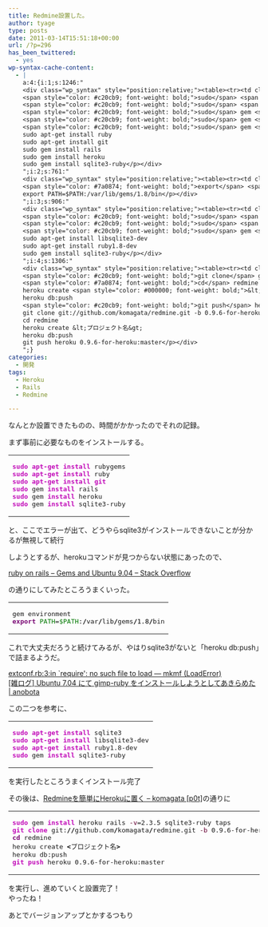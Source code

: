 ```yaml
---
title: Redmine設置した。
author: tyage
type: posts
date: 2011-03-14T15:51:18+00:00
url: /?p=296
has_been_twittered:
  - yes
wp-syntax-cache-content:
  - |
    a:4:{i:1;s:1246:"
    <div class="wp_syntax" style="position:relative;"><table><tr><td class="code"><pre class="bash" style="font-family:monospace;"><span style="color: #c20cb9; font-weight: bold;">sudo</span> <span style="color: #c20cb9; font-weight: bold;">apt-get install</span> rubygems
    <span style="color: #c20cb9; font-weight: bold;">sudo</span> <span style="color: #c20cb9; font-weight: bold;">apt-get install</span> ruby
    <span style="color: #c20cb9; font-weight: bold;">sudo</span> <span style="color: #c20cb9; font-weight: bold;">apt-get install</span> <span style="color: #c20cb9; font-weight: bold;">git</span>
    <span style="color: #c20cb9; font-weight: bold;">sudo</span> gem <span style="color: #c20cb9; font-weight: bold;">install</span> rails
    <span style="color: #c20cb9; font-weight: bold;">sudo</span> gem <span style="color: #c20cb9; font-weight: bold;">install</span> heroku
    <span style="color: #c20cb9; font-weight: bold;">sudo</span> gem <span style="color: #c20cb9; font-weight: bold;">install</span> sqlite3-ruby</pre></td></tr></table><p class="theCode" style="display:none;">sudo apt-get install rubygems
    sudo apt-get install ruby
    sudo apt-get install git
    sudo gem install rails
    sudo gem install heroku
    sudo gem install sqlite3-ruby</p></div>
    ";i:2;s:761:"
    <div class="wp_syntax" style="position:relative;"><table><tr><td class="code"><pre class="bash" style="font-family:monospace;">gem environment
    <span style="color: #7a0874; font-weight: bold;">export</span> <span style="color: #007800;">PATH</span>=<span style="color: #007800;">$PATH</span>:<span style="color: #000000; font-weight: bold;">/</span>var<span style="color: #000000; font-weight: bold;">/</span>lib<span style="color: #000000; font-weight: bold;">/</span>gems<span style="color: #000000; font-weight: bold;">/</span><span style="color: #000000;">1.8</span><span style="color: #000000; font-weight: bold;">/</span>bin</pre></td></tr></table><p class="theCode" style="display:none;">gem environment
    export PATH=$PATH:/var/lib/gems/1.8/bin</p></div>
    ";i:3;s:906:"
    <div class="wp_syntax" style="position:relative;"><table><tr><td class="code"><pre class="bash" style="font-family:monospace;"><span style="color: #c20cb9; font-weight: bold;">sudo</span> <span style="color: #c20cb9; font-weight: bold;">apt-get install</span> sqlite3
    <span style="color: #c20cb9; font-weight: bold;">sudo</span> <span style="color: #c20cb9; font-weight: bold;">apt-get install</span> libsqlite3-dev
    <span style="color: #c20cb9; font-weight: bold;">sudo</span> <span style="color: #c20cb9; font-weight: bold;">apt-get install</span> ruby1.8-dev
    <span style="color: #c20cb9; font-weight: bold;">sudo</span> gem <span style="color: #c20cb9; font-weight: bold;">install</span> sqlite3-ruby</pre></td></tr></table><p class="theCode" style="display:none;">sudo apt-get install sqlite3
    sudo apt-get install libsqlite3-dev
    sudo apt-get install ruby1.8-dev
    sudo gem install sqlite3-ruby</p></div>
    ";i:4;s:1306:"
    <div class="wp_syntax" style="position:relative;"><table><tr><td class="code"><pre class="bash" style="font-family:monospace;"><span style="color: #c20cb9; font-weight: bold;">sudo</span> gem <span style="color: #c20cb9; font-weight: bold;">install</span> heroku rails <span style="color: #660033;">-v</span>=2.3.5 sqlite3-ruby taps
    <span style="color: #c20cb9; font-weight: bold;">git clone</span> git:<span style="color: #000000; font-weight: bold;">//</span>github.com<span style="color: #000000; font-weight: bold;">/</span>komagata<span style="color: #000000; font-weight: bold;">/</span>redmine.git <span style="color: #660033;">-b</span> 0.9.6-for-heroku
    <span style="color: #7a0874; font-weight: bold;">cd</span> redmine
    heroku create <span style="color: #000000; font-weight: bold;">&lt;</span>プロジェクト名<span style="color: #000000; font-weight: bold;">&gt;</span>
    heroku db:push
    <span style="color: #c20cb9; font-weight: bold;">git push</span> heroku 0.9.6-for-heroku:master</pre></td></tr></table><p class="theCode" style="display:none;">sudo gem install heroku rails -v=2.3.5 sqlite3-ruby taps
    git clone git://github.com/komagata/redmine.git -b 0.9.6-for-heroku
    cd redmine
    heroku create &lt;プロジェクト名&gt;
    heroku db:push
    git push heroku 0.9.6-for-heroku:master</p></div>
    ";}
categories:
  - 開発
tags:
  - Heroku
  - Rails
  - Redmine

---
```

<p>なんとか設置できたものの、時間がかかったのでそれの記録。</p>
<p>まず事前に必要なものをインストールする。</p>

<div class="wp_syntax" style="position:relative;"><table><tr><td class="code"><pre class="bash" style="font-family:monospace;"><span style="color: #c20cb9; font-weight: bold;">sudo</span> <span style="color: #c20cb9; font-weight: bold;">apt-get install</span> rubygems
<span style="color: #c20cb9; font-weight: bold;">sudo</span> <span style="color: #c20cb9; font-weight: bold;">apt-get install</span> ruby
<span style="color: #c20cb9; font-weight: bold;">sudo</span> <span style="color: #c20cb9; font-weight: bold;">apt-get install</span> <span style="color: #c20cb9; font-weight: bold;">git</span>
<span style="color: #c20cb9; font-weight: bold;">sudo</span> gem <span style="color: #c20cb9; font-weight: bold;">install</span> rails
<span style="color: #c20cb9; font-weight: bold;">sudo</span> gem <span style="color: #c20cb9; font-weight: bold;">install</span> heroku
<span style="color: #c20cb9; font-weight: bold;">sudo</span> gem <span style="color: #c20cb9; font-weight: bold;">install</span> sqlite3-ruby</pre></td></tr></table></div>

<p>と、ここでエラーが出て、どうやらsqlite3がインストールできないことが分かるが無視して続行</p>
<p>しようとするが、herokuコマンドが見つからない状態にあったので、</p>
<p><a href="http://stackoverflow.com/questions/909673/gems-and-ubuntu-9-04">ruby on rails &#8211; Gems and Ubuntu 9.04 &#8211; Stack Overflow</a></p>
<p>の通りにしてみたところうまくいった。</p>

<div class="wp_syntax" style="position:relative;"><table><tr><td class="code"><pre class="bash" style="font-family:monospace;">gem environment
<span style="color: #7a0874; font-weight: bold;">export</span> <span style="color: #007800;">PATH</span>=<span style="color: #007800;">$PATH</span>:<span style="color: #000000; font-weight: bold;">/</span>var<span style="color: #000000; font-weight: bold;">/</span>lib<span style="color: #000000; font-weight: bold;">/</span>gems<span style="color: #000000; font-weight: bold;">/</span><span style="color: #000000;">1.8</span><span style="color: #000000; font-weight: bold;">/</span>bin</pre></td></tr></table></div>

<p>これで大丈夫だろうと続けてみるが、やはりsqlite3がないと「heroku db:push」で詰まるようだ。</p>
<p><a href="http://heatware.net/ruby-rails/solved-installing-sqlite3-ruby-gem-extconf-rb-mkmf-loaderror/">extconf.rb:3:in `require&apos;: no such file to load &#8212; mkmf (LoadError)</a><br />
<a href="http://haraita9283.blog98.fc2.com/blog-entry-72.html">[雑ログ] Ubuntu 7.04 にて gimp-ruby をインストールしようとしてあきらめた | anobota</a></p>
<p>この二つを参考に、</p>

<div class="wp_syntax" style="position:relative;"><table><tr><td class="code"><pre class="bash" style="font-family:monospace;"><span style="color: #c20cb9; font-weight: bold;">sudo</span> <span style="color: #c20cb9; font-weight: bold;">apt-get install</span> sqlite3
<span style="color: #c20cb9; font-weight: bold;">sudo</span> <span style="color: #c20cb9; font-weight: bold;">apt-get install</span> libsqlite3-dev
<span style="color: #c20cb9; font-weight: bold;">sudo</span> <span style="color: #c20cb9; font-weight: bold;">apt-get install</span> ruby1.8-dev
<span style="color: #c20cb9; font-weight: bold;">sudo</span> gem <span style="color: #c20cb9; font-weight: bold;">install</span> sqlite3-ruby</pre></td></tr></table></div>

<p>を実行したところうまくインストール完了</p>
<p>その後は、<a href="http://docs.komagata.org/4558">Redmineを簡単にHerokuに置く &#8211; komagata [p0t]</a>の通りに</p>

<div class="wp_syntax" style="position:relative;"><table><tr><td class="code"><pre class="bash" style="font-family:monospace;"><span style="color: #c20cb9; font-weight: bold;">sudo</span> gem <span style="color: #c20cb9; font-weight: bold;">install</span> heroku rails <span style="color: #660033;">-v</span>=2.3.5 sqlite3-ruby taps
<span style="color: #c20cb9; font-weight: bold;">git clone</span> git:<span style="color: #000000; font-weight: bold;">//</span>github.com<span style="color: #000000; font-weight: bold;">/</span>komagata<span style="color: #000000; font-weight: bold;">/</span>redmine.git <span style="color: #660033;">-b</span> 0.9.6-for-heroku
<span style="color: #7a0874; font-weight: bold;">cd</span> redmine
heroku create <span style="color: #000000; font-weight: bold;">&lt;</span>プロジェクト名<span style="color: #000000; font-weight: bold;">&gt;</span>
heroku db:push
<span style="color: #c20cb9; font-weight: bold;">git push</span> heroku 0.9.6-for-heroku:master</pre></td></tr></table></div>

<p>を実行し、進めていくと設置完了！<br />
やったね！</p>
<p>あとでバージョンアップとかするつもり</p>
